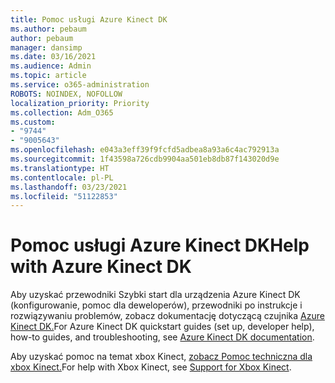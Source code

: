 ```yaml
---
title: Pomoc usługi Azure Kinect DK
ms.author: pebaum
author: pebaum
manager: dansimp
ms.date: 03/16/2021
ms.audience: Admin
ms.topic: article
ms.service: o365-administration
ROBOTS: NOINDEX, NOFOLLOW
localization_priority: Priority
ms.collection: Adm_O365
ms.custom:
- "9744"
- "9005643"
ms.openlocfilehash: e043a3eff39f9fcfd5adbea8a93a6c4ac792913a
ms.sourcegitcommit: 1f43598a726cdb9904aa501eb8db87f143020d9e
ms.translationtype: HT
ms.contentlocale: pl-PL
ms.lasthandoff: 03/23/2021
ms.locfileid: "51122853"
---
```

# <a name="help-with-azure-kinect-dk"></a><span data-ttu-id="822c9-102">Pomoc usługi Azure Kinect DK</span><span class="sxs-lookup"><span data-stu-id="822c9-102">Help with Azure Kinect DK</span></span>

<span data-ttu-id="822c9-103">Aby uzyskać przewodniki Szybki start dla urządzenia Azure Kinect DK (konfigurowanie, pomoc dla deweloperów), przewodniki po instrukcje i rozwiązywaniu problemów, zobacz dokumentację dotyczącą czujnika [Azure Kinect DK.](https://docs.microsoft.com/azure/kinect-dk/)</span><span class="sxs-lookup"><span data-stu-id="822c9-103">For Azure Kinect DK quickstart guides (set up, developer help), how-to guides, and troubleshooting, see [Azure Kinect DK documentation](https://docs.microsoft.com/azure/kinect-dk/).</span></span>


<span data-ttu-id="822c9-104">Aby uzyskać pomoc na temat xbox Kinect, [zobacz Pomoc techniczna dla xbox Kinect.](https://www.xbox.com/Search?q=kinect&rtc=1#nav-support)</span><span class="sxs-lookup"><span data-stu-id="822c9-104">For help with Xbox Kinect, see [Support for Xbox Kinect](https://www.xbox.com/Search?q=kinect&rtc=1#nav-support).</span></span>